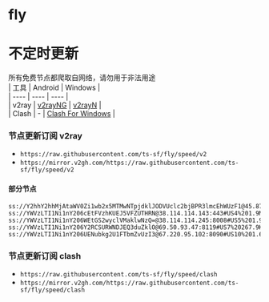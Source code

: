 # fly
# 不定时更新
所有免费节点都爬取自网络，请勿用于非法用途  
|  工具  | Android  | Windows  |  
|  ----  | ----   | ----  |  
| v2ray  | [v2rayNG](https://github.com/2dust/v2rayNG/releases) | [v2rayN](https://github.com/2dust/v2rayN/releases) |  
| Clash  | - | [Clash For Windows](https://github.com/2dust/clashN/releases) | 
  
### 节点更新订阅  v2ray
- `https://raw.githubusercontent.com/ts-sf/fly/speed/v2`  
- `https://mirror.v2gh.com/https://raw.githubusercontent.com/ts-sf/fly/speed/v2`  

#### 部分节点  
``` 
ss://Y2hhY2hhMjAtaWV0Zi1wb2x5MTMwNTpjdklJODVUclc2bjBPR3lmcEhWUzF1@45.87.175.199:8080#%E6%9C%AA%E7%9F%A512%2023.8MB%2Fs
ss://YWVzLTI1Ni1nY206cEtFVzhKUEJ5VFZUTHRN@38.114.114.143:443#US4%201.9MB%2Fs
ss://YWVzLTI1Ni1nY206WEtGS2wyclVMaklwNzQ=@38.114.114.245:8008#US5%201.9MB%2Fs
ss://YWVzLTI1Ni1nY206Y2RCSURWNDJEQ3duZklO@69.50.93.47:8119#US7%20267.9KB%2Fs
ss://YWVzLTI1Ni1nY206UENubkg2U1FTbmZvUzI3@67.220.95.102:8090#US10%201.6MB%2Fs
```
### 节点更新订阅  clash
- `https://raw.githubusercontent.com/ts-sf/fly/speed/clash`  
- `https://mirror.v2gh.com/https://raw.githubusercontent.com/ts-sf/fly/speed/clash`  



